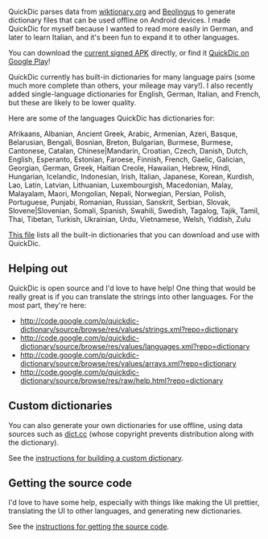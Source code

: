 QuickDic parses data from [wiktionary.org](http://wiktionary.org) and [Beolingus](http://dict.tu-chemnitz.de/) to generate dictionary files that can be used offline on Android devices.  I made QuickDic for myself because I wanted to read more easily in German, and later to learn Italian, and it's been fun to expand it to other languages.

You can download the [current signed APK](http://dictionary.quickdic-dictionary.googlecode.com/git/Dictionary_signed.apk) directly, or find it  [QuickDic on Google Play](https://play.google.com/store/apps/details?id=com.hughes.android.dictionary)!

QuickDic currently has built-in dictionaries for many language pairs (some much more complete than others, your mileage may vary!).  I also recently added single-language dictionaries for English, German, Italian, and French, but these are likely to be lower quality.

Here are some of the languages QuickDic has dictionaries for:

Afrikaans, Albanian, Ancient Greek, Arabic, Armenian, Azeri, Basque, Belarusian, Bengali, Bosnian, Breton, Bulgarian, Burmese, Burmese, Cantonese, Catalan, Chinese|Mandarin, Croatian, Czech, Danish, Dutch, English, Esperanto, Estonian, Faroese, Finnish, French, Gaelic, Galician, Georgian, German, Greek, Haitian Creole, Hawaiian, Hebrew, Hindi, Hungarian, Icelandic, Indonesian, Irish, Italian, Japanese, Korean, Kurdish, Lao, Latin, Latvian, Lithuanian, Luxembourgish, Macedonian, Malay, Malayalam, Maori, Mongolian, Nepali, Norwegian, Persian, Polish, Portuguese, Punjabi, Romanian, Russian, Sanskrit, Serbian, Slovak, Slovene|Slovenian, Somali, Spanish, Swahili, Swedish, Tagalog, Tajik, Tamil, Thai, Tibetan, Turkish, Ukrainian, Urdu, Vietnamese, Welsh, Yiddish, Zulu

[This file](http://code.google.com/p/quickdic-dictionary/source/browse/res/raw/dictionary_info.txt?repo=dictionary) lists all the built-in dictionaries that you can download and use with QuickDic.

## Helping out ##

QuickDic is open source and I'd love to have help!  One thing that would be really great is if you can translate the strings into other languages.  For the most part, they're here:

  * http://code.google.com/p/quickdic-dictionary/source/browse/res/values/strings.xml?repo=dictionary
  * http://code.google.com/p/quickdic-dictionary/source/browse/res/values/languages.xml?repo=dictionary
  * http://code.google.com/p/quickdic-dictionary/source/browse/res/values/arrays.xml?repo=dictionary
  * http://code.google.com/p/quickdic-dictionary/source/browse/res/raw/help.html?repo=dictionary


## Custom dictionaries ##

You can also generate your own dictionaries for use offline, using data sources such as [dict.cc](http://www.dict.cc/)  (whose copyright prevents distribution along with the dictionary).

See the [instructions for building a custom dictionary](BuildDictionary.md).

## Getting the source code ##

I'd love to have some help, especially with things like making the UI prettier, translating the UI to other languages, and generating new dictionaries.

See the [instructions for getting the source code](UsingSourceCode.md).